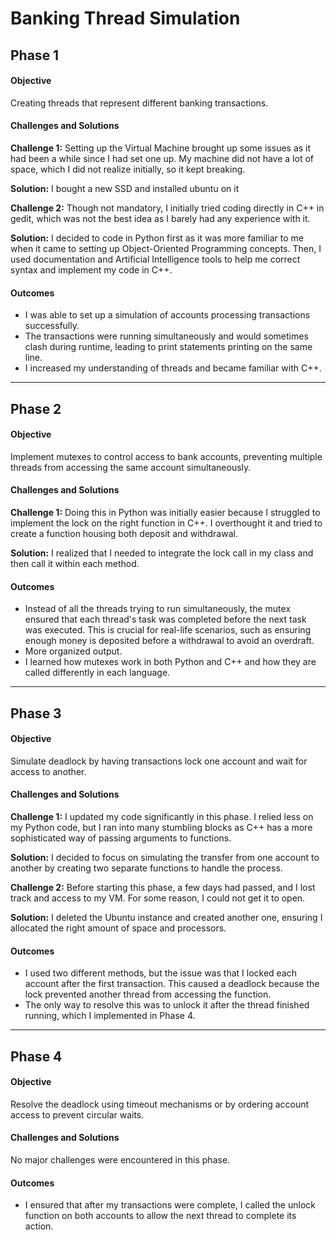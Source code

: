 # Banking Thread Simulation

## Phase 1

#### Objective
Creating threads that represent different banking transactions.

#### Challenges and Solutions
**Challenge 1:**
Setting up the Virtual Machine brought up some issues as it had been a while since I had set one up. My machine did not have a lot of space, which I did not realize initially, so it kept breaking.

**Solution:**
I bought a new SSD and installed ubuntu on it 

**Challenge 2:**
Though not mandatory, I initially tried coding directly in C++ in gedit, which was not the best idea as I barely had any experience with it.

**Solution:**
I decided to code in Python first as it was more familiar to me when it came to setting up Object-Oriented Programming concepts. Then, I used documentation and Artificial Intelligence tools to help me correct syntax and implement my code in C++.

#### Outcomes
- I was able to set up a simulation of accounts processing transactions successfully.
- The transactions were running simultaneously and would sometimes clash during runtime, leading to print statements printing on the same line.
- I increased my understanding of threads and became familiar with C++.

---

## Phase 2
#### Objective
Implement mutexes to control access to bank accounts, preventing multiple threads from accessing the same account simultaneously.

#### Challenges and Solutions
**Challenge 1:**
Doing this in Python was initially easier because I struggled to implement the lock on the right function in C++. I overthought it and tried to create a function housing both deposit and withdrawal.

**Solution:**
I realized that I needed to integrate the lock call in my class and then call it within each method.

#### Outcomes
- Instead of all the threads trying to run simultaneously, the mutex ensured that each thread's task was completed before the next task was executed. This is crucial for real-life scenarios, such as ensuring enough money is deposited before a withdrawal to avoid an overdraft.
- More organized output.
- I learned how mutexes work in both Python and C++ and how they are called differently in each language.

---

## Phase 3
#### Objective
Simulate deadlock by having transactions lock one account and wait for access to another.

#### Challenges and Solutions
**Challenge 1:**
I updated my code significantly in this phase. I relied less on my Python code, but I ran into many stumbling blocks as C++ has a more sophisticated way of passing arguments to functions.

**Solution:**
I decided to focus on simulating the transfer from one account to another by creating two separate functions to handle the process.

**Challenge 2:**
Before starting this phase, a few days had passed, and I lost track and access to my VM. For some reason, I could not get it to open.

**Solution:**
I deleted the Ubuntu instance and created another one, ensuring I allocated the right amount of space and processors.

#### Outcomes
- I used two different methods, but the issue was that I locked each account after the first transaction. This caused a deadlock because the lock prevented another thread from accessing the function.
- The only way to resolve this was to unlock it after the thread finished running, which I implemented in Phase 4.

---

## Phase 4
#### Objective
Resolve the deadlock using timeout mechanisms or by ordering account access to prevent circular waits.

#### Challenges and Solutions
No major challenges were encountered in this phase.

#### Outcomes
- I ensured that after my transactions were complete, I called the unlock function on both accounts to allow the next thread to complete its action.

